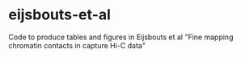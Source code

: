 # eijsbouts-et-al

Code to produce tables and figures in Eijsbouts et al "Fine mapping chromatin contacts in capture Hi-C data"
